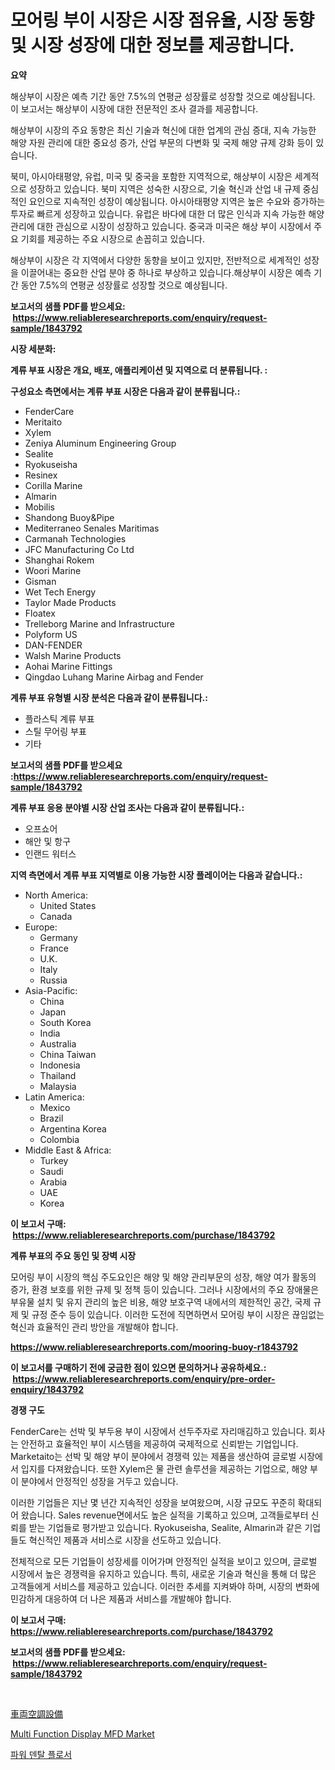 <p><h1>모어링 부이 시장은 시장 점유율, 시장 동향 및 시장 성장에 대한 정보를 제공합니다.</h1></p><p><strong>요약</strong></p>
<p><p>해상부이 시장은 예측 기간 동안 7.5%의 연평균 성장률로 성장할 것으로 예상됩니다. 이 보고서는 해상부이 시장에 대한 전문적인 조사 결과를 제공합니다.</p><p>해상부이 시장의 주요 동향은 최신 기술과 혁신에 대한 업계의 관심 증대, 지속 가능한 해양 자원 관리에 대한 중요성 증가, 산업 부문의 다변화 및 국제 해양 규제 강화 등이 있습니다.</p><p>북미, 아시아태평양, 유럽, 미국 및 중국을 포함한 지역적으로, 해상부이 시장은 세계적으로 성장하고 있습니다. 북미 지역은 성숙한 시장으로, 기술 혁신과 산업 내 규제 중심적인 요인으로 지속적인 성장이 예상됩니다. 아시아태평양 지역은 높은 수요와 증가하는 투자로 빠르게 성장하고 있습니다. 유럽은 바다에 대한 더 많은 인식과 지속 가능한 해양 관리에 대한 관심으로 시장이 성장하고 있습니다. 중국과 미국은 해상 부이 시장에서 주요 기회를 제공하는 주요 시장으로 손꼽히고 있습니다.</p><p>해상부이 시장은 각 지역에서 다양한 동향을 보이고 있지만, 전반적으로 세계적인 성장을 이끌어내는 중요한 산업 분야 중 하나로 부상하고 있습니다.해상부이 시장은 예측 기간 동안 7.5%의 연평균 성장률로 성장할 것으로 예상됩니다.</p></p>
<p><strong>보고서의 샘플 PDF를 받으세요: &nbsp;<a href="https://www.reliableresearchreports.com/enquiry/request-sample/1843792">https://www.reliableresearchreports.com/enquiry/request-sample/1843792</a></strong></p>
<p><strong>시장 세분화:</strong></p>
<p><strong> 계류 부표 시장은 개요, 배포, 애플리케이션 및 지역으로 더 분류됩니다. :</strong></p>
<p><strong>구성요소 측면에서는 계류 부표 시장은 다음과 같이 분류됩니다.:</strong></p>
<p><ul><li>FenderCare</li><li>Meritaito</li><li>Xylem</li><li>Zeniya Aluminum Engineering Group</li><li>Sealite</li><li>Ryokuseisha</li><li>Resinex</li><li>Corilla Marine</li><li>Almarin</li><li>Mobilis</li><li>Shandong Buoy&Pipe</li><li>Mediterraneo Senales Maritimas</li><li>Carmanah Technologies</li><li>JFC Manufacturing Co Ltd</li><li>Shanghai Rokem</li><li>Woori Marine</li><li>Gisman</li><li>Wet Tech Energy</li><li>Taylor Made Products</li><li>Floatex</li><li>Trelleborg Marine and Infrastructure</li><li>Polyform US</li><li>DAN-FENDER</li><li>Walsh Marine Products</li><li>Aohai Marine Fittings</li><li>Qingdao Luhang Marine Airbag and Fender</li></ul></p>
<p><strong> 계류 부표 유형별 시장 분석은 다음과 같이 분류됩니다.:</strong></p>
<p><ul><li>플라스틱 계류 부표</li><li>스틸 무어링 부표</li><li>기타</li></ul></p>
<p><strong>보고서의 샘플 PDF를 받으세요 :<a href="https://www.reliableresearchreports.com/enquiry/request-sample/1843792">https://www.reliableresearchreports.com/enquiry/request-sample/1843792</a></strong></p>
<p><strong> 계류 부표 응용 분야별 시장 산업 조사는 다음과 같이 분류됩니다.:</strong></p>
<p><ul><li>오프쇼어</li><li>해안 및 항구</li><li>인랜드 워터스</li></ul></p>
<p><strong>지역 측면에서 계류 부표 지역별로 이용 가능한 시장 플레이어는 다음과 같습니다.:</strong></p>
<p><ul>
    <li>
        North America:
        <ul>
            <li>United States</li>
            <li>Canada</li>
        </ul>
    </li>
    <li>
        Europe:
        <ul>
            <li>Germany</li>
            <li>France</li>
            <li>U.K.</li>
            <li>Italy</li>
            <li>Russia</li>
        </ul>
    </li>
    <li>
        Asia-Pacific:
        <ul>
            <li>China</li>
            <li>Japan</li>
            <li>South Korea</li>
            <li>India</li>
            <li>Australia</li>
            <li>China Taiwan</li>
            <li>Indonesia</li>
            <li>Thailand</li>
            <li>Malaysia</li>
        </ul>
    </li>
    <li>
        Latin America:
        <ul>
            <li>Mexico</li>
            <li>Brazil</li>
            <li>Argentina Korea</li>
            <li>Colombia</li>
        </ul>
    </li>
    <li>
        Middle East & Africa:
        <ul>
            <li>Turkey</li>
            <li>Saudi</li>
            <li>Arabia</li>
            <li>UAE</li>
            <li>Korea</li>
        </ul>
    </li>
    </ul></p>
<p><strong>이 보고서 구매: &nbsp;<a href="https://www.reliableresearchreports.com/purchase/1843792">https://www.reliableresearchreports.com/purchase/1843792</a></strong></p>
<p><strong>계류 부표의 주요 동인 및 장벽 시장</strong></p>
<p><p>모어링 부이 시장의 핵심 주도요인은 해양 및 해양 관리부문의 성장, 해양 여가 활동의 증가, 환경 보호를 위한 규제 및 정책 등이 있습니다. 그러나 시장에서의 주요 장애물은 부유물 설치 및 유지 관리의 높은 비용, 해양 보호구역 내에서의 제한적인 공간, 국제 규제 및 규정 준수 등이 있습니다. 이러한 도전에 직면하면서 모어링 부이 시장은 끊임없는 혁신과 효율적인 관리 방안을 개발해야 합니다.</p></p>
<p><strong><a href="https://www.reliableresearchreports.com/mooring-buoy-r1843792">https://www.reliableresearchreports.com/mooring-buoy-r1843792</a></strong></p>
<p><strong>이 보고서를 구매하기 전에 궁금한 점이 있으면 문의하거나 공유하세요.: &nbsp;<a href="https://www.reliableresearchreports.com/enquiry/pre-order-enquiry/1843792">https://www.reliableresearchreports.com/enquiry/pre-order-enquiry/1843792</a></strong></p>
<p><strong>경쟁 구도</strong></p>
<p><p>FenderCare는 선박 및 부두용 부이 시장에서 선두주자로 자리매김하고 있습니다. 회사는 안전하고 효율적인 부이 시스템을 제공하여 국제적으로 신뢰받는 기업입니다. Marketaito는 선박 및 해양 부이 분야에서 경쟁력 있는 제품을 생산하여 글로벌 시장에서 입지를 다져왔습니다. 또한 Xylem은 물 관련 솔루션을 제공하는 기업으로, 해양 부이 분야에서 안정적인 성장을 거두고 있습니다.</p><p>이러한 기업들은 지난 몇 년간 지속적인 성장을 보여왔으며, 시장 규모도 꾸준히 확대되어 왔습니다. Sales revenue면에서도 높은 실적을 기록하고 있으며, 고객들로부터 신뢰를 받는 기업들로 평가받고 있습니다. Ryokuseisha, Sealite, Almarin과 같은 기업들도 혁신적인 제품과 서비스로 시장을 선도하고 있습니다.</p><p>전체적으로 모든 기업들이 성장세를 이어가며 안정적인 실적을 보이고 있으며, 글로벌 시장에서 높은 경쟁력을 유지하고 있습니다. 특히, 새로운 기술과 혁신을 통해 더 많은 고객들에게 서비스를 제공하고 있습니다. 이러한 추세를 지켜봐야 하며, 시장의 변화에 민감하게 대응하여 더 나은 제품과 서비스를 개발해야 합니다.</p></p>
<p><strong>이 보고서 구매: &nbsp; <a href="https://www.reliableresearchreports.com/purchase/1843792">https://www.reliableresearchreports.com/purchase/1843792</a></strong></p>
<p><strong>보고서의 샘플 PDF를 받으세요: &nbsp;<a href="https://www.reliableresearchreports.com/enquiry/request-sample/1843792">https://www.reliableresearchreports.com/enquiry/request-sample/1843792</a></strong><strong></strong></p>
<p>&nbsp;</p>
<p><p><a href="https://github.com/ksxzwxabcuynh011/Market-Research-Report-List-1/blob/main/302456624507.md">車両空調設備</a></p><p><a href="https://mire-aunt-385.notion.site/Multi-Function-Display-MFD-Market-Furnishes-Information-on-Market-Share-Market-Trends-and-Market-G-3d8620a179784d98bd6cdbe9141dceca">Multi Function Display MFD Market</a></p><p><a href="https://github.com/xvz497517413/Market-Research-Report-List-1/blob/main/859504722529.md">파워 덴탈 플로서</a></p></p>